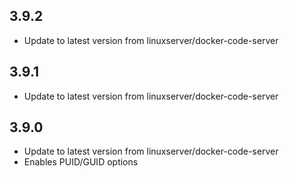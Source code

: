 
## 3.9.2
- Update to latest version from linuxserver/docker-code-server

## 3.9.1
- Update to latest version from linuxserver/docker-code-server

## 3.9.0
- Update to latest version from linuxserver/docker-code-server
- Enables PUID/GUID options
